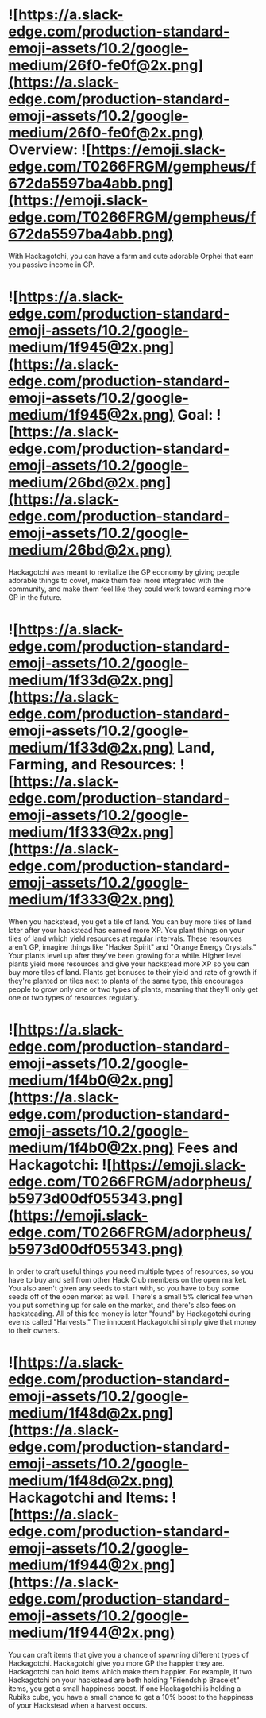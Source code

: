 # ![https://a.slack-edge.com/production-standard-emoji-assets/10.2/google-medium/26f0-fe0f@2x.png](https://a.slack-edge.com/production-standard-emoji-assets/10.2/google-medium/26f0-fe0f@2x.png) **Overview:** ![https://emoji.slack-edge.com/T0266FRGM/gempheus/f672da5597ba4abb.png](https://emoji.slack-edge.com/T0266FRGM/gempheus/f672da5597ba4abb.png)

With Hackagotchi, you can have a farm and cute adorable Orphei that earn you passive income in GP.

# ![https://a.slack-edge.com/production-standard-emoji-assets/10.2/google-medium/1f945@2x.png](https://a.slack-edge.com/production-standard-emoji-assets/10.2/google-medium/1f945@2x.png) **Goal:** ![https://a.slack-edge.com/production-standard-emoji-assets/10.2/google-medium/26bd@2x.png](https://a.slack-edge.com/production-standard-emoji-assets/10.2/google-medium/26bd@2x.png)

Hackagotchi was meant to revitalize the GP economy by giving people adorable things to covet, make them feel more integrated with the community, and make
them feel like they could work toward earning more GP in the future.

# ![https://a.slack-edge.com/production-standard-emoji-assets/10.2/google-medium/1f33d@2x.png](https://a.slack-edge.com/production-standard-emoji-assets/10.2/google-medium/1f33d@2x.png) **Land, Farming, and Resources:** ![https://a.slack-edge.com/production-standard-emoji-assets/10.2/google-medium/1f333@2x.png](https://a.slack-edge.com/production-standard-emoji-assets/10.2/google-medium/1f333@2x.png)

When you hackstead, you get a tile of land. You can buy more tiles of land
later after your hackstead has earned more XP. You plant things on your
tiles of land which yield resources at regular intervals. These
resources aren't GP, imagine things like "Hacker Spirit" and "Orange
Energy Crystals." Your plants level up after they've been growing for a
while. Higher level plants yield more resources and give your hackstead
more XP so you can buy more tiles of land. Plants get bonuses to their
yield and rate of growth if they're planted on tiles next to plants of
the same type, this encourages people to grow only one or two types of
plants, meaning that they'll only get one or two types of resources
regularly.

# ![https://a.slack-edge.com/production-standard-emoji-assets/10.2/google-medium/1f4b0@2x.png](https://a.slack-edge.com/production-standard-emoji-assets/10.2/google-medium/1f4b0@2x.png) **Fees and Hackagotchi:** ![https://emoji.slack-edge.com/T0266FRGM/adorpheus/b5973d00df055343.png](https://emoji.slack-edge.com/T0266FRGM/adorpheus/b5973d00df055343.png)

In order to craft useful things you need multiple types of resources, so
you have to buy and sell from other Hack Club members on the open
market. You also aren't given any seeds to start with, so you have to
buy some seeds off of the open market as well. There's a small 5%
clerical fee when you put something up for sale on the market, and
there's also fees on hacksteading. All of this fee money is later
"found" by Hackagotchi during events called "Harvests." The innocent
Hackagotchi simply give that money to their owners.

# ![https://a.slack-edge.com/production-standard-emoji-assets/10.2/google-medium/1f48d@2x.png](https://a.slack-edge.com/production-standard-emoji-assets/10.2/google-medium/1f48d@2x.png) **Hackagotchi and Items:** ![https://a.slack-edge.com/production-standard-emoji-assets/10.2/google-medium/1f944@2x.png](https://a.slack-edge.com/production-standard-emoji-assets/10.2/google-medium/1f944@2x.png)

You can craft items that give you a chance of spawning different types of
Hackagotchi. Hackagotchi give you more GP the happier they are.
Hackagotchi can hold items which make them happier. For example, if two
Hackagotchi on your hackstead are both holding "Friendship Bracelet"
items, you get a small happiness boost. If one Hackagotchi is holding a
Rubiks cube, you have a small chance to get a 10% boost to the happiness of your Hackstead when a harvest occurs.

